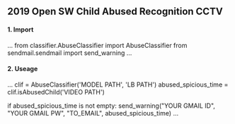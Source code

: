 <h2>2019 Open SW Child Abused Recognition CCTV</h2>

<h4> 1. Import </h4>
...
from classifier.AbuseClassifier import AbuseClassifier
from sendmail.sendmail import send_warning
...

<h4> 2. Useage </h4>
...
clif = AbuseClassifier('MODEL PATH', 'LB PATH')
abused_spicious_time = clif.isAbusedChild('VIDEO PATH')

if abused_spicious_time is not empty:
    send_warning("YOUR GMAIL ID", "YOUR GMAIL PW", "TO_EMAIL", abused_spicious_time)
...
